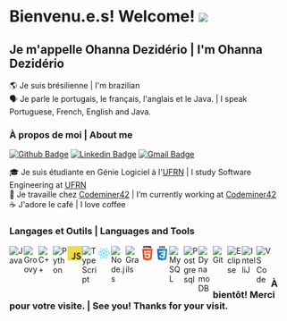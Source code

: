  # Bienvenu.e.s! Welcome! <img src="https://raw.githubusercontent.com/MartinHeinz/MartinHeinz/master/wave.gif" width="30px">
 
## Je m'appelle Ohanna Dezidério | I'm Ohanna Dezidério
:earth_americas: Je suis brésilienne | I'm brazilian <br />
:speaking_head: Je parle le portugais, le français, l'anglais et le Java. | I speak Portuguese, French, English and Java.

### À propos de moi | About me
[![Github Badge](https://img.shields.io/badge/-Github-000?style=flat-square&logo=Github&logoColor=white&link=https://github.com/ohannadeziderio)](https://github.com/ohannadeziderio)
[![Linkedin Badge](https://img.shields.io/badge/-LinkedIn-blue?style=flat-square&logo=Linkedin&logoColor=white&link=https://www.linkedin.com/in/ohanna-d-85a787a5/)](https://www.linkedin.com/in/ohanna-d-85a787a5/)
[![Gmail Badge](https://img.shields.io/badge/-Gmail-c14438?style=flat-square&logo=Gmail&logoColor=white&link=mailto:ohannadeziderio@gmail.com)](mailto:ohannadeziderio@gmail.com)

:mortar_board: Je suis étudiante en Génie Logiciel à l'[UFRN](https://www.ufrn.br/) | I study Software Engineering at [UFRN](https://www.ufrn.br/) <br />
:office: Je travaille chez [Codeminer42](https://www.codeminer42.com/) | I’m currently working at [Codeminer42](https://www.codeminer42.com/) <br />
:coffee: J'adore le café | I love coffee

### Langages et Outils | Languages and Tools
<img align="left" alt="Java" width="26px" src="https://tech-computer.fr/wp-content/uploads/2017/03/004-java.png"/>
<img align="left" alt="Groovy" width="26px" src="https://upload.wikimedia.org/wikipedia/commons/thumb/3/36/Groovy-logo.svg/1280px-Groovy-logo.svg.png"/>
<img align="left" alt="C++" width="26px" src="https://raw.githubusercontent.com/isocpp/logos/master/cpp_logo.png"/>
<img align="left" alt="Python" width="26px" src="https://user-images.githubusercontent.com/38151364/89708860-1bc9a680-d951-11ea-8b0a-cf2d9d7c6edf.png"/>
<img align="left" alt="JavaScript" width="26px" src="https://raw.githubusercontent.com/github/explore/80688e429a7d4ef2fca1e82350fe8e3517d3494d/topics/javascript/javascript.png"/>
<img align="left" alt="TypeScript" width="26px" src="https://user-images.githubusercontent.com/38151364/89708934-a7dbce00-d951-11ea-8ff1-1b7991267c05.png"/>
<img align="left" alt="React" width="26px" src="https://raw.githubusercontent.com/github/explore/80688e429a7d4ef2fca1e82350fe8e3517d3494d/topics/react/react.png"/>
<img align="left" alt="Node.js" width="26px" src="https://user-images.githubusercontent.com/38151364/89709011-5718a500-d952-11ea-8b62-cbba56cbe1cd.png"/>
<img align="left" alt="Grails" width="26px" src="https://cdn.iconscout.com/icon/free/png-512/grails-285288.png"/>
<img align="left" alt="HTML5" width="26px" src="https://raw.githubusercontent.com/github/explore/80688e429a7d4ef2fca1e82350fe8e3517d3494d/topics/html/html.png"/>
<img align="left" alt="CSS3" width="26px" src="https://raw.githubusercontent.com/github/explore/80688e429a7d4ef2fca1e82350fe8e3517d3494d/topics/css/css.png"/>
<img align="left" alt="MySQL" width="26px" src="https://altyra.com/wp-content/uploads/2018/11/mysql-logo-png-transparent.png"/>
<img align="left" alt="Postgresql" width="26px" src="https://user-images.githubusercontent.com/38151364/89708990-2b95ba80-d952-11ea-82b3-03bde22c56ef.png"/>
<img align="left" alt="DynamoDB" width="26px" src="https://cache-site.s3.amazonaws.com/wp-content/uploads/2020/08/21150611/DybamoDB-logo.png"/>
<img align="left" alt="Git" width="26px" src="https://git-scm.com/images/logos/downloads/Git-Icon-1788C.png"/>
<img align="left" alt="Eclipse" width="26px" src="https://cdn.iconscout.com/icon/free/png-512/eclipse-14-282371.png"/>
<img align="left" alt="IntelliJ" width="26px" src="https://upload.wikimedia.org/wikipedia/commons/thumb/d/d5/IntelliJ_IDEA_Logo.svg/1024px-IntelliJ_IDEA_Logo.svg.png"/>
<img align="left" alt="VS Code" width="26px" src="https://upload.wikimedia.org/wikipedia/commons/thumb/9/9a/Visual_Studio_Code_1.35_icon.svg/1024px-Visual_Studio_Code_1.35_icon.svg.png"/>
<!--<img align="left" alt="Prompt" width="26px" src="https://raw.githubusercontent.com/github/explore/80688e429a7d4ef2fca1e82350fe8e3517d3494d/topics/terminal/terminal.png"/>-->

<br />
<br />

### À bientôt! Merci pour votre visite. | See you! Thanks for your visit.
